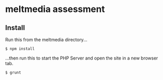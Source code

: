 # meltmedia assessment

## Install

Run this from the meltmedia directory...
```
$ npm install
```
...then run this to start the PHP Server and open the site in a new browser tab.
```
$ grunt
```
